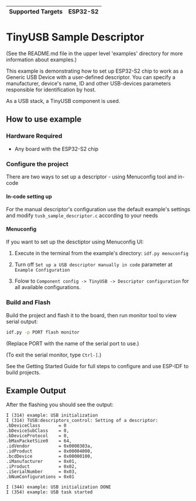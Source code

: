 | Supported Targets | ESP32-S2 |
| ----------------- | -------- |

# TinyUSB Sample Descriptor

(See the README.md file in the upper level 'examples' directory for more information about examples.)

This example is demonstrating how to set up ESP32-S2 chip to work as a Generic USB Device with a user-defined descriptor. You can specify a manufacturer, device's name, ID and other USB-devices parameters responsible for identification by host.


As a USB stack, a TinyUSB component is used.

## How to use example

### Hardware Required

- Any board with the ESP32-S2 chip

### Configure the project

There are two ways to set up a descriptor - using Menuconfig tool and in-code

#### In-code setting up

For the manual descriptor's configuration use the default example's settings and modify `tusb_sample_descriptor.c` according to your needs

#### Menuconfig

If you want to set up the desctiptor using Menuconfig UI:

1. Execute in the terminal from the example's directory: `idf.py menuconfig`

2. Turn off `Set up a USB descriptor manually in code` parameter at `Example Configuration`

3. Folow to `Component config -> TinyUSB -> Descriptor configuration` for all available configurations.

### Build and Flash

Build the project and flash it to the board, then run monitor tool to view serial output:

```bash
idf.py -p PORT flash monitor
```

(Replace PORT with the name of the serial port to use.)

(To exit the serial monitor, type ``Ctrl-]``.)

See the Getting Started Guide for full steps to configure and use ESP-IDF to build projects.

## Example Output

After the flashing you should see the output:

```
I (314) example: USB initialization
I (314) TUSB:descriptors_control: Setting of a descriptor:
.bDeviceClass       = 0
.bDeviceSubClass    = 0,
.bDeviceProtocol    = 0,
.bMaxPacketSize0    = 64,
.idVendor           = 0x0000303a,
.idProduct          = 0x00004000,
.bcdDevice          = 0x00000100,
.iManufacturer      = 0x01,
.iProduct           = 0x02,
.iSerialNumber      = 0x03,
.bNumConfigurations = 0x01

I (344) example: USB initialization DONE
I (354) example: USB task started

```
